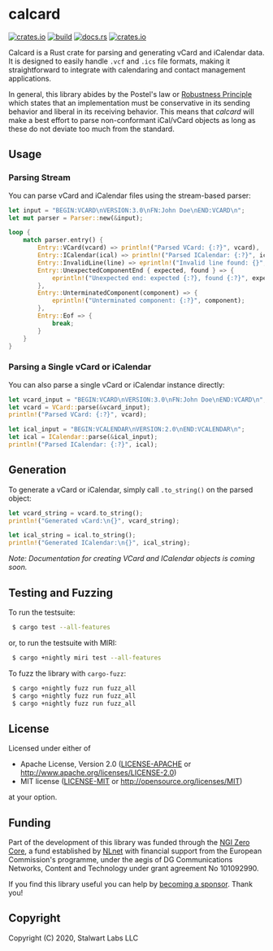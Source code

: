 # calcard

[![crates.io](https://img.shields.io/crates/v/calcard)](https://crates.io/crates/calcard)
[![build](https://github.com/stalwartlabs/calcard/actions/workflows/rust.yml/badge.svg)](https://github.com/stalwartlabs/calcard/actions/workflows/rust.yml)
[![docs.rs](https://img.shields.io/docsrs/calcard)](https://docs.rs/calcard)
[![crates.io](https://img.shields.io/crates/l/calcard)](http://www.apache.org/licenses/LICENSE-2.0)

Calcard is a Rust crate for parsing and generating vCard and iCalendar data. It is designed to easily handle `.vcf` and `.ics` file formats, making it straightforward to integrate with calendaring and contact management applications.

In general, this library abides by the Postel's law or [Robustness Principle](https://en.wikipedia.org/wiki/Robustness_principle) which 
states that an implementation must be conservative in its sending behavior and liberal in its receiving behavior. This means that
_calcard_ will make a best effort to parse non-conformant iCal/vCard objects as long as these do not deviate too much from the standard.

## Usage

### Parsing Stream

You can parse vCard and iCalendar files using the stream-based parser:

```rust
let input = "BEGIN:VCARD\nVERSION:3.0\nFN:John Doe\nEND:VCARD\n";
let mut parser = Parser::new(&input);

loop {
    match parser.entry() {
        Entry::VCard(vcard) => println!("Parsed VCard: {:?}", vcard),
        Entry::ICalendar(ical) => println!("Parsed ICalendar: {:?}", ical),
        Entry::InvalidLine(line) => eprintln!("Invalid line found: {}", line),
        Entry::UnexpectedComponentEnd { expected, found } => {
            eprintln!("Unexpected end: expected {:?}, found {:?}", expected, found);
        },
        Entry::UnterminatedComponent(component) => {
            eprintln!("Unterminated component: {:?}", component);
        },
        Entry::Eof => {
            break;
        }
    }
}
```

### Parsing a Single vCard or iCalendar

You can also parse a single vCard or iCalendar instance directly:

```rust
let vcard_input = "BEGIN:VCARD\nVERSION:3.0\nFN:John Doe\nEND:VCARD\n";
let vcard = VCard::parse(&vcard_input);
println!("Parsed VCard: {:?}", vcard);

let ical_input = "BEGIN:VCALENDAR\nVERSION:2.0\nEND:VCALENDAR\n";
let ical = ICalendar::parse(&ical_input);
println!("Parsed ICalendar: {:?}", ical);
```

## Generation

To generate a vCard or iCalendar, simply call `.to_string()` on the parsed object:

```rust
let vcard_string = vcard.to_string();
println!("Generated vCard:\n{}", vcard_string);

let ical_string = ical.to_string();
println!("Generated ICalendar:\n{}", ical_string);
```

*Note: Documentation for creating VCard and ICalendar objects is coming soon.*

## Testing and Fuzzing

To run the testsuite:

```bash
 $ cargo test --all-features
```

or, to run the testsuite with MIRI:

```bash
 $ cargo +nightly miri test --all-features
```

To fuzz the library with `cargo-fuzz`:

```bash
 $ cargo +nightly fuzz run fuzz_all
 $ cargo +nightly fuzz run fuzz_all
 $ cargo +nightly fuzz run fuzz_all
```

## License

Licensed under either of

 * Apache License, Version 2.0 ([LICENSE-APACHE](LICENSE-APACHE) or http://www.apache.org/licenses/LICENSE-2.0)
 * MIT license ([LICENSE-MIT](LICENSE-MIT) or http://opensource.org/licenses/MIT)

at your option.

## Funding

Part of the development of this library was funded through the [NGI Zero Core](https://nlnet.nl/NGI0/), a fund established by [NLnet](https://nlnet.nl/) with financial support from the European Commission's programme, under the aegis of DG Communications Networks, Content and Technology under grant agreement No 101092990.

If you find this library useful you can help by [becoming a sponsor](https://opencollective.com/stalwart). Thank you!

## Copyright

Copyright (C) 2020, Stalwart Labs LLC
